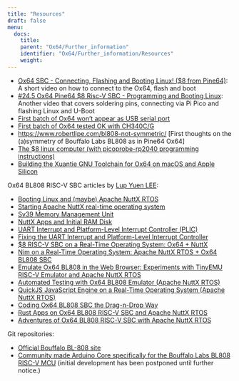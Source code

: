 ```yaml
---
title: "Resources"
draft: false
menu:
  docs:
    title:
    parent: "Ox64/Further_information"
    identifier: "Ox64/Further_information/Resources"
    weight: 
---
```


* [Ox64 SBC - Connecting, Flashing and Booting Linux! ($8 from Pine64)](https://www.youtube.com/watch?v=czRtF-UNiEY): A short video on how to connect to the Ox64, flash and boot
* [#24.5 Ox64 Pine64 $8 Risc-V SBC - Programming and Booting Linux](https://www.youtube.com/watch?v=vPAk5sq_Ilc): Another video that covers soldering pins, connecting via Pi Pico and flashing Linux and U-Boot
* [First batch of Ox64 won’t appear as USB serial port](https://gist.github.com/lupyuen/7a0c697b89abccda8e38b33dfe5ebaff)
* [First batch of Ox64 tested OK with CH340C/G](https://gist.github.com/lupyuen/2087e9b3fb40aab5e0795bb02a265a3b)
* https://www.robertlipe.com/bl808-not-symmetric/ [First thoughts on the (a)symmetry of Bouffalo Labs BL808 as in Pine64 Ox64]
* [The $8 linux computer (with picoprobe-rp2040 programming instructions)](https://thelittleengineerthatcould.blogspot.com/2022/12/the-8-linux-computer-part-2.html)
* [Building the Xuantie GNU Toolchain for Ox64 on macOS and Apple Silicon](https://github.com/p4ddy1/pine_ox64/blob/main/build_toolchain_macos.md)

Ox64 BL808 RISC-V SBC articles by [Lup Yuen LEE](https://lupyuen.codeberg.page/):
	
* [Booting Linux and (maybe) Apache NuttX RTOS](https://lupyuen.codeberg.page/articles/ox64.html)
* [Starting Apache NuttX real-time operating system](https://lupyuen.codeberg.page/articles/ox2.html)
* [Sv39 Memory Management Unit](https://lupyuen.codeberg.page/articles/mmu.html)
* [NuttX Apps and Initial RAM Disk](https://lupyuen.codeberg.page/articles/app.html)
* [UART Interrupt and Platform-Level Interrupt Controller (PLIC)](https://lupyuen.codeberg.page/articles/plic2.html)
* [Fixing the UART Interrupt and Platform-Level Interrupt Controller](https://lupyuen.codeberg.page/articles/plic3.html)
* [$8 RISC-V SBC on a Real-Time Operating System: Ox64 + NuttX](https://www.hackster.io/lupyuen/8-risc-v-sbc-on-a-real-time-operating-system-ox64-nuttx-474358)
* [Nim on a Real-Time Operating System: Apache NuttX RTOS + Ox64 BL808 SBC](https://lupyuen.codeberg.page/articles/nim.html)
* [Emulate Ox64 BL808 in the Web Browser: Experiments with TinyEMU RISC-V Emulator and Apache NuttX RTOS](https://lupyuen.codeberg.page/articles/tinyemu2.html)
* [Automated Testing with Ox64 BL808 Emulator (Apache NuttX RTOS)](https://lupyuen.codeberg.page/articles/tinyemu3.html)
* [QuickJS JavaScript Engine on a Real-Time Operating System (Apache NuttX RTOS)](https://lupyuen.codeberg.page/articles/quickjs.html)
* [Coding Ox64 BL808 SBC the Drag-n-Drop Way](https://lupyuen.codeberg.page/articles/quickjs2.html)
* [Rust Apps on Ox64 BL808 RISC-V SBC and Apache NuttX RTOS](https://lupyuen.codeberg.page/articles/rust5.html)
* [Adventures of Ox64 BL808 RISC-V SBC with Apache NuttX RTOS](https://youtu.be/Eoy-X4ouuLI)

Git repositories:

* [Official Bouffalo BL-808 site](https://github.com/bouffalolab/bl808-pac)
* [Community made Arduino Core specifically for the Bouffalo Labs BL808 RISC-V MCU](https://github.com/sfranzyshen/arduino-bl808) (initial development has been postponed until further notice.)
